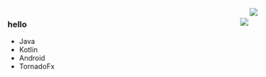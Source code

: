 <img align="right" src="https://github-readme-stats.vercel.app/api?username=stars-one&show_icons=true&icon_color=CE1D2D&text_color=718096&bg_color=ffffff&hide_title=true" />

<img align="right" style="margin-top:20px !important;" src="https://github-readme-stats.vercel.app/api/top-langs/?username=stars-one&card_width=450&theme=vue&layout=compact&langs_count=10&hide=html,css" />



### hello

- Java
- Kotlin
- Android
- TornadoFx
